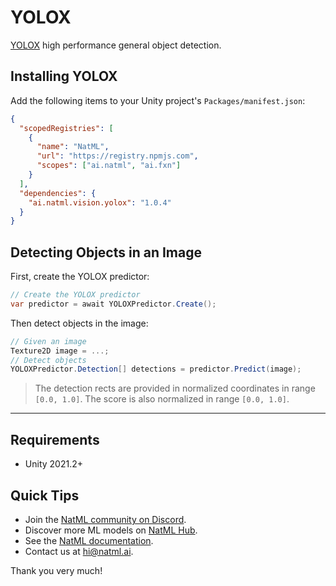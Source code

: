 # YOLOX
[YOLOX](https://arxiv.org/abs/2107.08430) high performance general object detection.

## Installing YOLOX
Add the following items to your Unity project's `Packages/manifest.json`:
```json
{
  "scopedRegistries": [
    {
      "name": "NatML",
      "url": "https://registry.npmjs.com",
      "scopes": ["ai.natml", "ai.fxn"]
    }
  ],
  "dependencies": {
    "ai.natml.vision.yolox": "1.0.4"
  }
}
```

## Detecting Objects in an Image
First, create the YOLOX predictor:
```csharp
// Create the YOLOX predictor
var predictor = await YOLOXPredictor.Create();
```

Then detect objects in the image:
```csharp
// Given an image
Texture2D image = ...;
// Detect objects
YOLOXPredictor.Detection[] detections = predictor.Predict(image);
```

> The detection rects are provided in normalized coordinates in range `[0.0, 1.0]`. The score is also normalized in range `[0.0, 1.0]`.
___

## Requirements
- Unity 2021.2+

## Quick Tips
- Join the [NatML community on Discord](https://natml.ai/community).
- Discover more ML models on [NatML Hub](https://hub.natml.ai).
- See the [NatML documentation](https://docs.natml.ai/natml).
- Contact us at [hi@natml.ai](mailto:hi@natml.ai).

Thank you very much!
